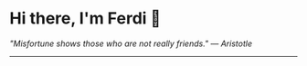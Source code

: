 <h1>Hi there, I'm Ferdi 👋</h1>

<p><em>
  "Misfortune shows those who are not really friends." — Aristotle
</em></p>

---
